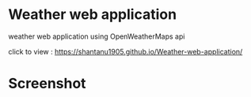 # Weather web application
 weather web application using OpenWeatherMaps api
 
 click to view : https://shantanu1905.github.io/Weather-web-application/
 
 # Screenshot
